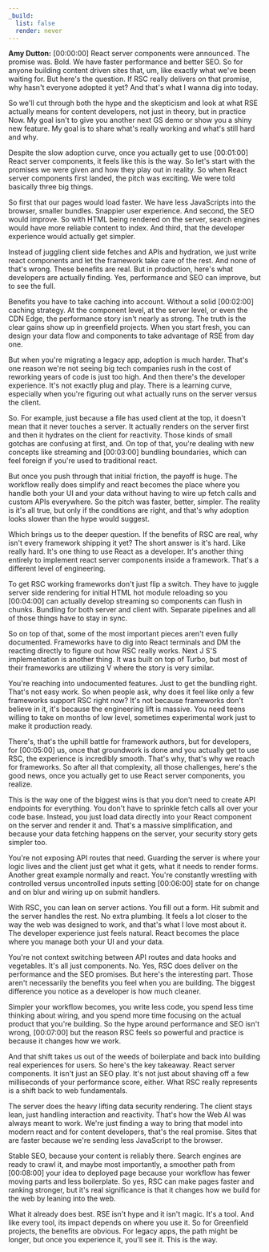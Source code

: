 ```yaml
---
_build:
  list: false
  render: never
---
```


**Amy Dutton:** [00:00:00] React server components were announced. The promise was. Bold. We have faster performance and better SEO. So for anyone building content driven sites that, um, like exactly what we've been waiting for. But here's the question. If RSC really delivers on that promise, why hasn't everyone adopted it yet? And that's what I wanna dig into today.

So we'll cut through both the hype and the skepticism and look at what RSE actually means for content developers, not just in theory, but in practice Now. My goal isn't to give you another next GS demo or show you a shiny new feature. My goal is to share what's really working and what's still hard and why.

Despite the slow adoption curve, once you actually get to use [00:01:00] React server components, it feels like this is the way. So let's start with the promises we were given and how they play out in reality. So when React server components first landed, the pitch was exciting. We were told basically three big things.

So first that our pages would load faster. We have less JavaScripts into the browser, smaller bundles. Snappier user experience. And second, the SEO would improve. So with HTML being rendered on the server, search engines would have more reliable content to index. And third, that the developer experience would actually get simpler.

Instead of juggling client side fetches and APIs and hydration, we just write react components and let the framework take care of the rest. And none of that's wrong. These benefits are real. But in production, here's what developers are actually finding. Yes, performance and SEO can improve, but to see the full.

Benefits you have to take caching into account. Without a solid [00:02:00] caching strategy. At the component level, at the server level, or even the CDN Edge, the performance story isn't nearly as strong. The truth is the clear gains show up in greenfield projects. When you start fresh, you can design your data flow and components to take advantage of RSE from day one.

But when you're migrating a legacy app, adoption is much harder. That's one reason we're not seeing big tech companies rush in the cost of reworking years of code is just too high. And then there's the developer experience. It's not exactly plug and play. There is a learning curve, especially when you're figuring out what actually runs on the server versus the client.

So. For example, just because a file has used client at the top, it doesn't mean that it never touches a server. It actually renders on the server first and then it hydrates on the client for reactivity. Those kinds of small gotchas are confusing at first, and. On top of that, you're dealing with new concepts like streaming and [00:03:00] bundling boundaries, which can feel foreign if you're used to traditional react.

But once you push through that initial friction, the payoff is huge. The workflow really does simplify and react becomes the place where you handle both your UI and your data without having to wire up fetch calls and custom APIs everywhere. So the pitch was faster, better, simpler. The reality is it's all true, but only if the conditions are right, and that's why adoption looks slower than the hype would suggest.

Which brings us to the deeper question. If the benefits of RSC are real, why isn't every framework shipping it yet? The short answer is it's hard. Like really hard. It's one thing to use React as a developer. It's another thing entirely to implement react server components inside a framework. That's a different level of engineering.

To get RSC working frameworks don't just flip a switch. They have to juggle server side rendering for initial HTML hot module reloading so you [00:04:00] can actually develop streaming so components can flush in chunks. Bundling for both server and client with. Separate pipelines and all of those things have to stay in sync.

So on top of that, some of the most important pieces aren't even fully documented. Frameworks have to dig into React terminals and DM the reacting directly to figure out how RSC really works. Next J S'S implementation is another thing. It was built on top of Turbo, but most of their frameworks are utilizing V where the story is very similar.

You're reaching into undocumented features. Just to get the bundling right. That's not easy work. So when people ask, why does it feel like only a few frameworks support RSC right now? It's not because frameworks don't believe in it, it's because the engineering lift is massive. You need teens willing to take on months of low level, sometimes experimental work just to make it production ready.

There's, that's the uphill battle for framework authors, but for developers, for [00:05:00] us, once that groundwork is done and you actually get to use RSC, the experience is incredibly smooth. That's why, that's why we reach for frameworks. So after all that complexity, all those challenges, here's the good news, once you actually get to use React server components, you realize.

This is the way one of the biggest wins is that you don't need to create API endpoints for everything. You don't have to sprinkle fetch calls all over your code base. Instead, you just load data directly into your React component on the server and render it and. That's a massive simplification, and because your data fetching happens on the server, your security story gets simpler too.

You're not exposing API routes that need. Guarding the server is where your logic lives and the client just get what it gets, what it needs to render forms. Another great example normally and react. You're constantly wrestling with controlled versus uncontrolled inputs setting [00:06:00] state for on change and on blur and wiring up on submit handlers.

With RSC, you can lean on server actions. You fill out a form. Hit submit and the server handles the rest. No extra plumbing. It feels a lot closer to the way the web was designed to work, and that's what I love most about it. The developer experience just feels natural. React becomes the place where you manage both your UI and your data.

You're not context switching between API routes and data hooks and vegetables. It's all just components. No. Yes, RSC does deliver on the performance and the SEO promises. But here's the interesting part. Those aren't necessarily the benefits you feel when you are building. The biggest difference you notice as a developer is how much cleaner.

Simpler your workflow becomes, you write less code, you spend less time thinking about wiring, and you spend more time focusing on the actual product that you're building. So the hype around performance and SEO isn't wrong, [00:07:00] but the reason RSC feels so powerful and practice is because it changes how we work.

And that shift takes us out of the weeds of boilerplate and back into building real experiences for users. So here's the key takeaway. React server components. It isn't just an SEO play. It's not just about shaving off a few milliseconds of your performance score, either. What RSC really represents is a shift back to web fundamentals.

The server does the heavy lifting data security rendering. The client stays lean, just handling interaction and reactivity. That's how the Web Al was always meant to work. We're just finding a way to bring that model into modern react and for content developers, that's the real promise. Sites that are faster because we're sending less JavaScript to the browser.

Stable SEO, because your content is reliably there. Search engines are ready to crawl it, and maybe most importantly, a smoother path from [00:08:00] your idea to deployed page because your workflow has fewer moving parts and less boilerplate. So yes, RSC can make pages faster and ranking stronger, but it's real significance is that it changes how we build for the web by leaning into the web.

What it already does best. RSE isn't hype and it isn't magic. It's a tool. And like every tool, its impact depends on where you use it. So for Greenfield projects, the benefits are obvious. For legacy apps, the path might be longer, but once you experience it, you'll see it. This is the way.
